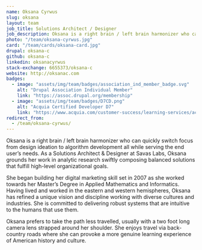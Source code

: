```yaml
---
name: Oksana Cyrwus
slug: oksana
layout: team
job_title: Solutions Architect / Designer
job_description: Oksana is a right brain / left brain harmonizer who can quickly switch focus from design ideation to algorithm development all while serving the end user's needs.
photo: "/team/oksana-cyrwus.jpg"
card: "/team/cards/oksana-card.jpg"
drupal: oksana-c
github: oksana-c
linkedin: oksanacyrwus
stack-exchange: 6655373/oksana-c
website: http://oksanac.com
badges:
  - image: "assets/img/team/badges/association_ind_member_badge.svg"
    alt: "Drupal Association Individual Member"
    link: "https://assoc.drupal.org/membership"
  - image: "assets/img/team/badges/D7CD.png"
    alt: "Acquia Certified Developer D7"
    link: "https://www.acquia.com/customer-success/learning-services/acquia-certification-program-overview"
redirect_from:
  - /team/oksana-cyrwus/
---
```

Oksana is a right brain / left brain harmonizer who can quickly switch focus from design ideation to algorithm development all while serving the end user’s needs. As a Solutions Architect & Designer at Savas Labs, Oksana grounds her work in analytic research swiftly composing balanced solutions that fulfill high-level organizational goals.

She began building her digital marketing skill set in 2007 as she worked towards her Master’s Degree in Applied Mathematics and Informatics. Having lived and worked in the eastern and western hemispheres, Oksana has refined a unique vision and discipline working with diverse cultures and industries. She is committed to delivering robust systems that are intuitive to the humans that use them.

Oksana prefers to take the path less travelled, usually with a two foot long camera lens strapped around her shoulder. She enjoys travel via back-country roads where she can provoke a more genuine learning experience of American history and culture.
